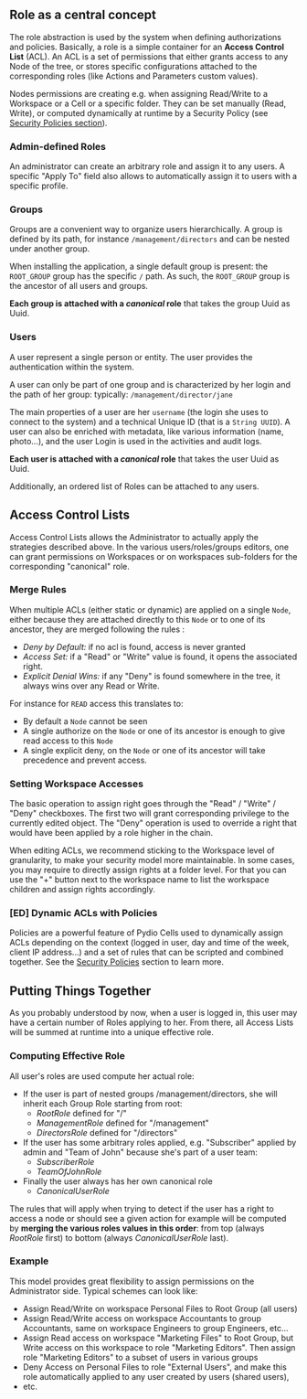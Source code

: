 ## Role as a central concept

The role abstraction is used by the system when defining authorizations and policies. Basically, a role is a simple container for an **Access Control List** (ACL). 
An ACL is a set of permissions that either grants access to any Node of the tree, or stores specific configurations attached to the corresponding roles (like Actions and Parameters custom values).

Nodes permissions are creating e.g. when assigning Read/Write to a Workspace or a Cell or a specific folder. They can be set manually (Read, Write), or computed dynamically at runtime by a Security Policy (see [Security Policies section](./ed-security-policies)).

### Admin-defined Roles

An administrator can create an arbitrary role and assign it to any users. A specific "Apply To" field also allows to automatically assign it to users with a specific profile.

### Groups

Groups are a convenient way to organize users hierarchically. A group is defined by its path, for instance `/management/directors` and can be nested under another group. 

When installing the application, a single default group is present: the `ROOT_GROUP` group has the specific `/` path. As such, the `ROOT_GROUP` group is the ancestor of all users and groups.

**Each group is attached with a _canonical_ role** that takes the group Uuid as Uuid.

### Users

A user represent a single person or entity. The user provides the authentication within the system. 

A user can only be part of one group and is characterized by her login and the path of her group: typically:  `/management/director/jane`

The main properties of a user are her `username` (the login she uses to connect to the system) and a technical Unique ID (that is a `String UUID`). A user can also be enriched with metadata, like various information (name, photo...), and the user Login is used in the activities and audit logs.

**Each user is attached with a _canonical_ role** that takes the user Uuid as Uuid.

Additionally, an ordered list of Roles can be attached to any users.

## Access Control Lists

Access Control Lists allows the Administrator to actually apply the strategies described above. In the various users/roles/groups editors, one can grant permissions on Workspaces or on workspaces sub-folders for the corresponding "canonical" role.

### Merge Rules

When multiple ACLs (either static or dynamic) are applied on a single `Node`, either because they are attached directly to this `Node` or to one of its ancestor, they are merged following the rules :

- _Deny by Default:_ if no acl is found, access is never granted
- _Access Set:_ if a "Read" or "Write" value is found, it opens the associated right.
- _Explicit Denial Wins:_ if any "Deny" is found somewhere in the tree, it always wins over any Read or Write.

For instance for `READ` access this translates to:

- By default a `Node` cannot be seen
- A single authorize on the `Node` or one of its ancestor is enough to give read access to this `Node`
- A single explicit deny, on the `Node` or one of its ancestor will take precedence and prevent access.

### Setting Workspace Accesses

The basic operation to assign right goes through the "Read" / "Write" / "Deny" checkboxes. The first two will grant corresponding privilege to the currently edited object. The "Deny" operation is used to override a right that would have been applied by a role higher in the chain.

When editing ACLs, we recommend sticking to the Workspace level of granularity, to make your security model more maintainable. In some cases, you may require to directly assign rights at a folder level. For that you can use the "+" button next to the workspace name to list the workspace children and assign rights accordingly.

### [ED] Dynamic ACLs with Policies

Policies are a powerful feature of Pydio Cells used to dynamically assign ACLs depending on the context (logged in user, day and time of the week, client IP address...) and a set of rules that can be scripted and combined together. See the [Security Policies](./ed-dynamic-access-control) section to learn more.


## Putting Things Together

As you probably understood by now, when a user is logged in, this user may have a certain number of Roles applying to her. From there, all Access Lists will be summed at runtime into a unique effective role.

### Computing Effective Role

All user's roles are used compute her actual role:

- If the user is part of nested groups /management/directors, she will inherit each Group Role starting from root:
  - _RootRole_ defined for "/"
  - _ManagementRole_ defined for "/management"
  - _DirectorsRole_ defined for "/directors"
- If the user has some arbitrary roles applied, e.g. "Subscriber" applied by admin and "Team of John" because she's part of a user team:
  - _SubscriberRole_
  - _TeamOfJohnRole_
- Finally the user always has her own canonical role
  - _CanonicalUserRole_

The rules that will apply when trying to detect if the user has a right to access a node or should see a given action for example will be computed by **merging the various roles values in this order**: from top (always _RootRole_ first) to bottom (always _CanonicalUserRole_ last).

### Example

This model provides great flexibility to assign permissions on the Administrator side. Typical schemes can look like:

- Assign Read/Write on workspace Personal Files to Root Group (all users)
- Assign Read/Write access on workspace Accountants to group Accountants, same on workspace Engineers to group Engineers, etc...
- Assign Read access on workspace "Marketing Files" to Root Group, but Write access on this workspace to role "Marketing Editors". Then assign role "Marketing Editors" to a subset of users in various groups
- Deny Access on Personal Files to role "External Users", and make this role automatically applied to any user created by users (shared users),
- etc.

